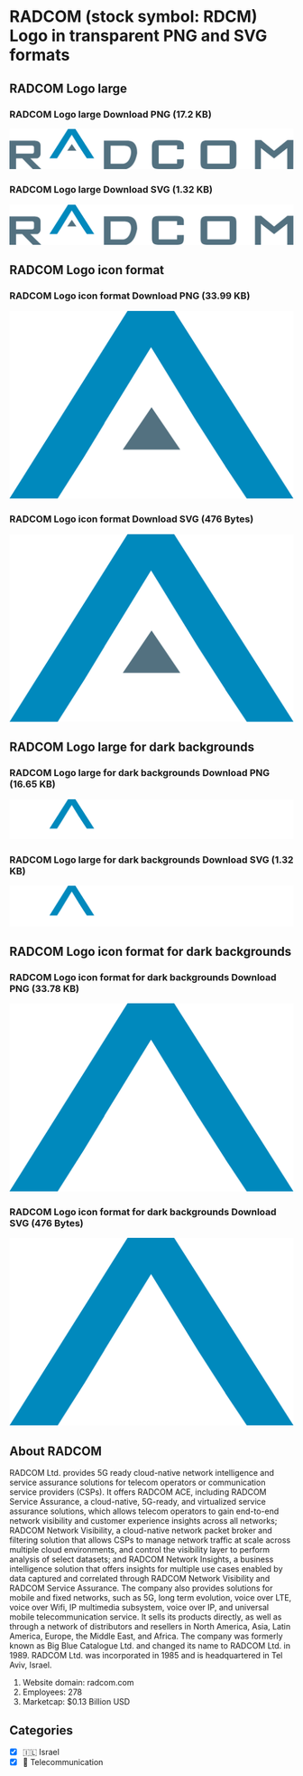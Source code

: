 # RADCOM (stock symbol: RDCM) Logo in transparent PNG and SVG formats

## RADCOM Logo large

### RADCOM Logo large Download PNG (17.2 KB)

![RADCOM Logo large Download PNG (17.2 KB)](/img/orig/RDCM_BIG-a11ff3a0.png)

### RADCOM Logo large Download SVG (1.32 KB)

![RADCOM Logo large Download SVG (1.32 KB)](/img/orig/RDCM_BIG-ad94bbf9.svg)

## RADCOM Logo icon format

### RADCOM Logo icon format Download PNG (33.99 KB)

![RADCOM Logo icon format Download PNG (33.99 KB)](/img/orig/RDCM-3fb36f50.png)

### RADCOM Logo icon format Download SVG (476 Bytes)

![RADCOM Logo icon format Download SVG (476 Bytes)](/img/orig/RDCM-377a5e7a.svg)

## RADCOM Logo large for dark backgrounds

### RADCOM Logo large for dark backgrounds Download PNG (16.65 KB)

![RADCOM Logo large for dark backgrounds Download PNG (16.65 KB)](/img/orig/RDCM_BIG.D-199d6f29.png)

### RADCOM Logo large for dark backgrounds Download SVG (1.32 KB)

![RADCOM Logo large for dark backgrounds Download SVG (1.32 KB)](/img/orig/RDCM_BIG.D-3a8d9e22.svg)

## RADCOM Logo icon format for dark backgrounds

### RADCOM Logo icon format for dark backgrounds Download PNG (33.78 KB)

![RADCOM Logo icon format for dark backgrounds Download PNG (33.78 KB)](/img/orig/RDCM.D-65d95e6a.png)

### RADCOM Logo icon format for dark backgrounds Download SVG (476 Bytes)

![RADCOM Logo icon format for dark backgrounds Download SVG (476 Bytes)](/img/orig/RDCM.D-3fd674a2.svg)

## About RADCOM

RADCOM Ltd. provides 5G ready cloud-native network intelligence and service assurance solutions for telecom operators or communication service providers (CSPs). It offers RADCOM ACE, including RADCOM Service Assurance, a cloud-native, 5G-ready, and virtualized service assurance solutions, which allows telecom operators to gain end-to-end network visibility and customer experience insights across all networks; RADCOM Network Visibility, a cloud-native network packet broker and filtering solution that allows CSPs to manage network traffic at scale across multiple cloud environments, and control the visibility layer to perform analysis of select datasets; and RADCOM Network Insights, a business intelligence solution that offers insights for multiple use cases enabled by data captured and correlated through RADCOM Network Visibility and RADCOM Service Assurance. The company also provides solutions for mobile and fixed networks, such as 5G, long term evolution, voice over LTE, voice over Wifi, IP multimedia subsystem, voice over IP, and universal mobile telecommunication service. It sells its products directly, as well as through a network of distributors and resellers in North America, Asia, Latin America, Europe, the Middle East, and Africa. The company was formerly known as Big Blue Catalogue Ltd. and changed its name to RADCOM Ltd. in 1989. RADCOM Ltd. was incorporated in 1985 and is headquartered in Tel Aviv, Israel.

1. Website domain: radcom.com
2. Employees: 278
3. Marketcap: $0.13 Billion USD


## Categories
- [x] 🇮🇱 Israel
- [x] 📡 Telecommunication
